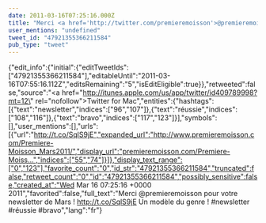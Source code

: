 ```yaml
---
date: 2011-03-16T07:25:16.000Z
title: "Merci <a href='http://twitter.com/premieremoisson'>@premieremoisson</a> pour votre newsletter de Mars ! http://t.co/SqlS9jE Un modèle du genre ! #newsletter #réussie #bravo″"
user_mentions: "undefined"
tweet_id: "47921355366211584"
pub_type: "tweet"
---
```

{"edit_info":{"initial":{"editTweetIds":["47921355366211584"],"editableUntil":"2011-03-16T07:55:16.112Z","editsRemaining":"5","isEditEligible":true}},"retweeted":false,"source":"<a href=\"http://itunes.apple.com/us/app/twitter/id409789998?mt=12\" rel=\"nofollow\">Twitter for Mac</a>","entities":{"hashtags":[{"text":"newsletter","indices":["96","107"]},{"text":"réussie","indices":["108","116"]},{"text":"bravo","indices":["117","123"]}],"symbols":[],"user_mentions":[],"urls":[{"url":"http://t.co/SqlS9jE","expanded_url":"http://www.premieremoisson.com/Premiere-Moisson_Mars2011/","display_url":"premieremoisson.com/Premiere-Moiss…","indices":["55","74"]}]},"display_text_range":["0","123"],"favorite_count":"0","id_str":"47921355366211584","truncated":false,"retweet_count":"0","id":"47921355366211584","possibly_sensitive":false,"created_at":"Wed Mar 16 07:25:16 +0000 2011","favorited":false,"full_text":"Merci @premieremoisson pour votre newsletter de Mars ! http://t.co/SqlS9jE Un modèle du genre ! #newsletter #réussie #bravo","lang":"fr"}
